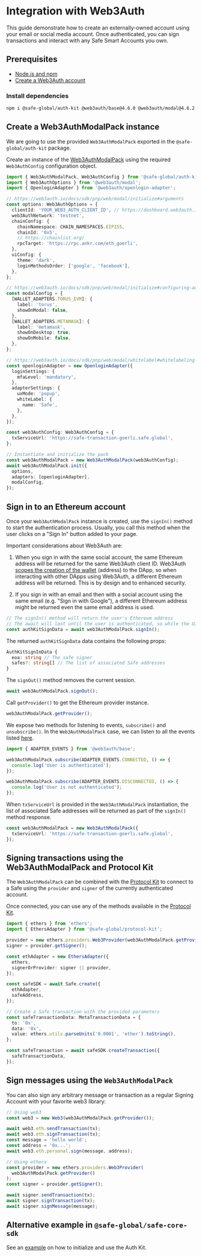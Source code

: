 # Integration with Web3Auth

This guide demonstrate how to create an externally-owned account using your email or social media account. Once authenticated, you can sign transactions and interact with any Safe Smart Accounts you own.

## Prerequisites

- [Node.js and npm](https://docs.npmjs.com/downloading-and-installing-node-js-and-npm)
- [Create a Web3Auth account](https://dashboard.web3auth.io)

### Install dependencies

```bash
npm i @safe-global/auth-kit @web3auth/base@4.6.0 @web3auth/modal@4.6.2 @web3auth/openlogin-adapter@4.6.0
```

## Create a Web3AuthModalPack instance

We are going to use the provided `Web3AuthModalPack` exported in the `@safe-global/auth-kit` package.

Create an instance of the [Web3AuthModalPack](https://github.com/safe-global/safe-core-sdk/tree/main/packages/auth-kit/src/packs/web3auth/Web3AuthModalPack.ts) using the required `Web3AuthConfig` configuration object.

```typescript
import { Web3AuthModalPack, Web3AuthConfig } from '@safe-global/auth-kit';
import { Web3AuthOptions } from '@web3auth/modal';
import { OpenloginAdapter } from '@web3auth/openlogin-adapter';

// https://web3auth.io/docs/sdk/pnp/web/modal/initialize#arguments
const options: Web3AuthOptions = {
  clientId: 'YOUR_WEB3_AUTH_CLIENT_ID', // https://dashboard.web3auth.io/
  web3AuthNetwork: 'testnet',
  chainConfig: {
    chainNamespace: CHAIN_NAMESPACES.EIP155,
    chainId: '0x5',
    // https://chainlist.org/
    rpcTarget: 'https://rpc.ankr.com/eth_goerli',
  },
  uiConfig: {
    theme: 'dark',
    loginMethodsOrder: ['google', 'facebook'],
  },
};

// https://web3auth.io/docs/sdk/pnp/web/modal/initialize#configuring-adapters
const modalConfig = {
  [WALLET_ADAPTERS.TORUS_EVM]: {
    label: 'torus',
    showOnModal: false,
  },
  [WALLET_ADAPTERS.METAMASK]: {
    label: 'metamask',
    showOnDesktop: true,
    showOnMobile: false,
  },
};

// https://web3auth.io/docs/sdk/pnp/web/modal/whitelabel#whitelabeling-while-modal-initialization
const openloginAdapter = new OpenloginAdapter({
  loginSettings: {
    mfaLevel: 'mandatory',
  },
  adapterSettings: {
    uxMode: 'popup',
    whiteLabel: {
      name: 'Safe',
    },
  },
});

const web3AuthConfig: Web3AuthConfig = {
  txServiceUrl: 'https://safe-transaction-goerli.safe.global',
};

// Instantiate and initialize the pack
const web3AuthModalPack = new Web3AuthModalPack(web3AuthConfig);
await web3AuthModalPack.init({
  options,
  adapters: [openloginAdapter],
  modalConfig,
});
```

## Sign in to an Ethereum account

Once your `Web3AuthModalPack` instance is created, use the `signIn()` method to start the authentication process. Usually, you call this method when the user clicks on a "Sign In" button added to your page.

Important considerations about Web3Auth are:

1. When you sign in with the same social account, the same Ethereum address will be returned for the same Web3Auth client ID. Web3Auth [scopes the creation of the wallet](https://web3auth.io/docs/troubleshooting/different-wallet-address-issue) (address) to the DApp, so when interacting with other DApps using Web3Auth, a different Ethereum address will be returned. This is by design and to enhanced security.

2. If you sign in with an email and then with a social account using the same email (e.g. "Sign in with Google"), a different Ethereum address might be returned even the same email address is used.

```typescript
// The signIn() method will return the user's Ethereum address
// The await will last until the user is authenticated, so while the UI modal is showed
const authKitSignData = await web3AuthModalPack.signIn();
```

The returned `authKitSignData` data contains the following props:

```typescript
AuthKitSignInData {
  eoa: string // The safe signer
  safes?: string[] // The list of associated Safe addresses
}
```

The `signOut()` method removes the current session.

```typescript
await web3AuthModalPack.signOut();
```

Call `getProvider()` to get the Ethereum provider instance.

```typescript
web3AuthModalPack.getProvider();
```

We expose two methods for listening to events, `subscribe()` and `unsubscribe()`. In the `Web3AuthModalPack` case, we can listen to all the events listed [here](https://web3auth.io/docs/sdk/pnp/web/modal/initialize#subscribing-the-lifecycle-events).

```typescript
import { ADAPTER_EVENTS } from '@web3auth/base';

web3AuthModalPack.subscribe(ADAPTER_EVENTS.CONNECTED, () => {
  console.log('User is authenticated');
});

web3AuthModalPack.subscribe(ADAPTER_EVENTS.DISCONNECTED, () => {
  console.log('User is not authenticated');
});
```

When `txServiceUrl` is provided in the `Web3AuthModalPack` instantiation, the list of associated Safe addresses will be returned as part of the `signIn()` method response.

```typescript
const web3AuthModalPack = new Web3AuthModalPack({
  txServiceUrl: 'https://safe-transaction-goerli.safe.global',
});
```

## Signing transactions using the Web3AuthModalPack and Protocol Kit

The `Web3AuthModalPack` can be combined with the [Protocol Kit](../protocol-kit/) to connect to a Safe using the `provider` and `signer` of the currently authenticated account.

Once connected, you can use any of the methods available in the [Protocol Kit](https://github.com/safe-global/safe-core-sdk/tree/main/packages/protocol-kit#sdk-api).

```typescript
import { ethers } from 'ethers';
import { EthersAdapter } from '@safe-global/protocol-kit';

provider = new ethers.providers.Web3Provider(web3AuthModalPack.getProvider());
signer = provider.getSigner();

const ethAdapter = new EthersAdapter({
  ethers,
  signerOrProvider: signer || provider,
});

const safeSDK = await Safe.create({
  ethAdapter,
  safeAddress,
});

// Create a Safe transaction with the provided parameters
const safeTransactionData: MetaTransactionData = {
  to: '0x',
  data: '0x',
  value: ethers.utils.parseUnits('0.0001', 'ether').toString(),
};

const safeTransaction = await safeSDK.createTransaction({
  safeTransactionData,
});
```

## Sign messages using the `Web3AuthModalPack`

You can also sign any arbitrary message or transaction as a regular Signing Account with your favorite web3 library:

```typescript
// Using web3
const web3 = new Web3(web3AuthModalPack.getProvider());

await web3.eth.sendTransaction(tx);
await web3.eth.signTransaction(tx);
const message = 'hello world';
const address = '0x...';
await web3.eth.personal.sign(message, address);

// Using ethers
const provider = new ethers.providers.Web3Provider(
  web3AuthModalPack.getProvider()
);
const signer = provider.getSigner();

await signer.sendTransaction(tx);
await signer.signTransaction(tx);
await signer.signMessage(message);
```

## Alternative example in `@safe-global/safe-core-sdk`

See an [example](https://github.com/safe-global/safe-core-sdk/blob/main/packages/auth-kit/example/src/App.tsx) on how to initialize and use the Auth Kit.
